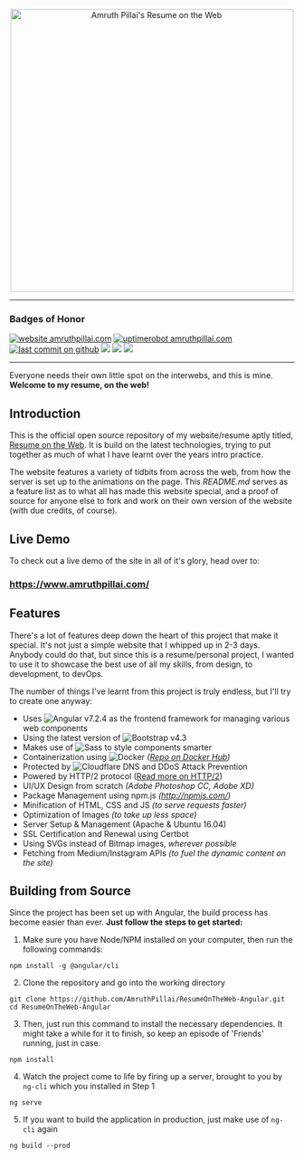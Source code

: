 <p style="text-align: center">
	<img src="https://i.imgur.com/WnVVMvv.png" width="500px" alt="Amruth Pillai's Resume on the Web">
</p>

---

### Badges of Honor

[![website amruthpillai.com](https://img.shields.io/website-up-down-green-red/http/amruthpillai.com.svg)](https://amruthpillai.com/)
[![uptimerobot amruthpillai.com](https://img.shields.io/uptimerobot/ratio/m781987043-24c5463b2c0e80a630682bd0.svg?style=flat)](https://amruthpillai.com/)
[![last commit on github](https://img.shields.io/github/last-commit/amruthpillai/resumeontheweb-angular.svg?style=flat)](https://amruthpillai.com/)
![](https://img.shields.io/docker/automated/amruthpillai/resumeontheweb-angular.svg?style=flat)
![](https://img.shields.io/github/languages/code-size/amruthpillai/resumeontheweb-angular.svg?style=flat)
![](https://img.shields.io/github/license/amruthpillai/resumeontheweb-angular.svg?style=flat)

---

Everyone needs their own little spot on the interwebs, and this is mine.  
**Welcome to my resume, on the web!**

## Introduction

This is the official open source repository of my website/resume aptly titled, [Resume on the Web](https://amruthpillai.com/). It is build on the latest technologies, trying to put together as much of what I have learnt over the years intro practice. 

The website features a variety of tidbits from across the web, from how the server is set up to the animations on the page. This *README.md* serves as a feature list as to what all has made this website special, and a proof of source for anyone else to fork and work on their own version of the website (with due credits, of course).

## Live Demo

To check out a live demo of the site in all of it's glory, head over to:

### https://www.amruthpillai.com/

## Features

There's a lot of features deep down the heart of this project that make it special. It's not just a simple website that I whipped up in 2-3 days. Anybody could do that, but since this is a resume/personal project, I wanted to use it to showcase the best use of all my skills, from design, to development, to devOps.

The number of things I've learnt from this project is truly endless, but I'll try to create one anyway:
* Uses ![Angular v7.2.4](https://img.shields.io/badge/Angular-v7.2.4-red.svg?style=flat&logo=angular) as the frontend framework for managing various web components
* Using the latest version of ![Bootstrap v4.3](https://img.shields.io/badge/Bootstrap-v4.3-blue.svg?style=flat&logo=bootstrap)
* Makes use of ![Sass](https://img.shields.io/badge/sass-ce1477.svg?style=flat&logo=sass&logoColor=white) to style components smarter
* Containerization using ![Docker](https://img.shields.io/badge/docker-blue.svg?style=flat&logo=docker&logoColor=white) *([Repo on Docker Hub](https://cloud.docker.com/repository/docker/amruthpillai/resumeontheweb-angular))*
* Protected by ![Cloudflare](https://img.shields.io/badge/Cloudflare-orange.svg?style=flat&logo=cloudflare&logoColor=white) DNS and DDoS Attack Prevention
* Powered by HTTP/2 protocol ([Read more on HTTP/2](https://developers.google.com/web/fundamentals/performance/http2/))
* UI/UX Design from scratch *(Adobe Photoshop CC, Adobe XD)*
* Package Management using npm.js *(http://npmjs.com/)*
* Minification of HTML, CSS and JS *(to serve requests faster)*
* Optimization of Images *(to take up less space)*
* Server Setup & Management (Apache & Ubuntu 16.04)
* SSL Certification and Renewal using Certbot
* Using SVGs instead of Bitmap images, *wherever possible*
* Fetching from Medium/Instagram APIs *(to fuel the dynamic content on the site)*

## Building from Source

Since the project has been set up with Angular, the build process has become easier than ever.
**Just follow the steps to get started:**

1. Make sure you have Node/NPM installed on your computer, then run the following commands:
```console
npm install -g @angular/cli
```

2. Clone the repository and go into the working directory
```console
git clone https://github.com/AmruthPillai/ResumeOnTheWeb-Angular.git
cd ResumeOnTheWeb-Angular
```

3. Then, just run this command to install the necessary dependencies. It might take a while for it to finish, so keep an episode of 'Friends' running, just in case.
```console
npm install
```

4. Watch the project come to life by firing up a server, brought to you by `ng-cli` which you installed in Step 1
```console
ng serve
```

5. If you want to build the application in production, just make use of `ng-cli` again
```console
ng build --prod
```
